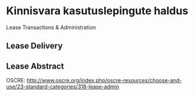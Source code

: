 # Kinnisvara kasutuslepingute haldus
Lease Transactions & Administration

## Lease Delivery

## Lease Abstract

OSCRE: http://www.oscre.org/index.php/oscre-resources/choose-and-use/23-standard-categories/318-lease-admin
